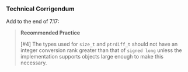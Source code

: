 ### Technical Corrigendum

Add to the end of 7.17:

> **Recommended Practice**
>
> \[#4] The types used for `size_t` and `ptrdiff_t` should not have an integer
> conversion rank greater than that of `signed long` unless the implementation
> supports objects large enough to make this necessary.
